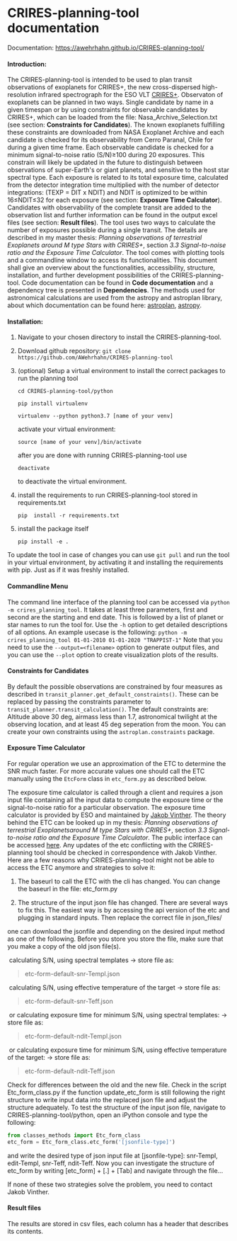 # CRIRES-planning-tool documentation

Documentation: https://awehrhahn.github.io/CRIRES-planning-tool/

#### Introduction:

The CRIRES-planning-tool is intended to be used to plan transit observations of exoplanets for CRIRES+, the new cross-dispersed high-resolution infrared spectrograph for the ESO VLT [CRIRES+](https://www.eso.org/sci/facilities/develop/instruments/crires_up.html). Observaton of exoplanets can be planned in two ways. Single candidate by name in a given timespan or by using constraints for observable candidates by CRIRES+, which can be loaded from the file: Nasa_Archive_Selection.txt (see section: **Constraints for Candidates**). The known exoplanets fulfilling these constraints are downloaded from NASA Exoplanet Archive and each candidate is checked for its observability from Cerro Paranal, Chile for during a given time frame. Each observable candidate is checked for a minimum signal-to-noise ratio (S/N)≥100 during 20 exposures. This constrain will likely be updated in the future to distinguish between observations of super-Earth's or giant planets, and sensitive to the host star spectral type. Each exposure is related to its total exposure time, calculated from the detector integration time multiplied with the number of detector integrations: (TEXP = DIT x NDIT) and NDIT is optimized to be within 16≤NDIT≤32 for each exposure (see section: **Exposure Time Calculator**). Candidates with observability of the complete transit are added to the observation list and further information can be found in the output excel files (see section: **Result files**). The tool uses two ways to calculate the number of exposures possible during a single transit. The details are described in my master thesis: *Planning observations of terrestrial Exoplanets around M type Stars with CRIRES+*, section *3.3 Signal-to-noise ratio and the Exposure Time Calculator*. The tool comes with plotting tools and a commandline window to access its functionalities. This document shall give an overview about the functionalities, accessibility, structure,  installation, and further development possibilities of the CRIRES-planning-tool. Code documentation can be found in **Code documentation** and a dependency tree is presented in **Dependencies**. The methods used for astronomical calculations are used from the astropy and astroplan library, about which documentation can be found here: [astroplan](https://astroplan.readthedocs.io/en/latest/), [astropy](https://docs.astropy.org/en/stable/).  

#### Installation:

1. Navigate to your chosen directory to install the CRIRES-planning-tool.

2. Download github repository: 
   `git clone https://github.com/AWehrhahn/CRIRES-planning-tool`

3. (optional) Setup a virtual environment to install the correct packages to run the planning tool

   `cd CRIRES-planning-tool/python`

   `pip install virtualenv`

   `virtualenv --python python3.7 [name of your venv]`

   activate your virtual environment:

   `source [name of your venv]/bin/activate`

   after you are done with running CRIRES-planning-tool use 

   `deactivate`

   to deactivate the virtual environment. 

4. install the requirements to run CRIRES-planning-tool stored in requirements.txt

   `pip  install -r requirements.txt`

5. install the package itself

    `pip install -e .`

   
To update the tool in case of changes you can use `git pull` and run the tool in your virtual environment, by activating it and installing the requirements with pip. Just as if it was freshly installed.

#### Commandline Menu
The command line interface of the planning tool can be accessed via `python -m crires_planning_tool`.
It takes at least three parameters, first and second are the starting and end date. This is followed by a list of planet or star names to run the tool for. Use the `-h` option to get detailed descriptions of all options. An example usecase is the following:
`python -m crires_planning_tool 01-01-2010 01-01-2020 "TRAPPIST-1"`
Note that you need to use the `--output=<filename>` option to generate output files, and you can use the `--plot` option to create visualization plots of the results.

#### Constraints for Candidates

By default the possible observations are constrained by four measures as described in `transit_planner.get_default_constraints()`. These can be replaced by passing the constraints parameter to `transit_planner.transit_calculation()`. The default constraints are: Altitude above 30 deg, airmass less than 1.7, 
astronomical twilight at the observing location, and at least 45 deg seperation from the moon.
You can create your own constraints using the `astroplan.constraints` package.

#### Exposure Time Calculator

For regular operation we use an approximation of the ETC to determine the SNR much faster. For more accurate values one should call the ETC manually using the `EtcForm` class in `etc_form.py` as described below.

The exposure time calculator is called through a client and requires a json input file containing all the input data to compute the exposure time or the signal-to-noise ratio for a  particular observation. The exposure time calculator is provided by ESO and maintained by [Jakob Vinther](j.vinther@eso.org). The theory behind the ETC can be looked up in my thesis: *Planning observations of terrestrial Exoplanetsaround M type Stars with CRIRES+*, section *3.3 Signal-to-noise ratio and the Exposure Time Calculator*. The public interface can be accessed [here](https://etctestpub.eso.org/observing/etc/crires). Any updates of the etc conflicting with the CRIRES-planning tool should be checked in correspondence with Jakob Vinther. Here are a few reasons why CRIRES-planning-tool might not be able to access the ETC anymore and strategies to solve it:

1. The baseurl to call the ETC with the cli has changed. You can change the baseurl in the file: etc_form.py

2. The structure of the input json file has changed. There are several ways to fix this. The easiest way is by accessing the api version of the etc and plugging in standard inputs. Then replace the correct file in json_files/ 


one can download the jsonfile and depending on the desired input method as one of the following. Before you store you store the file, make sure that you make a copy of the old json file(s). 

​	calculating S/N, using spectral templates -> store file as: 

> etc-form-default-snr-Templ.json

​	calculating S/N, using effective temperature of the target -> store file as: 

> etc-form-default-snr-Teff.json

​	or calculating exposure time for minimum S/N, using spectral templates: -> store file as: 

> etc-form-default-ndit-Templ.json

​	or calculating exposure time for minimum S/N, using effective temperature of the target: -> store file as: 

>etc-form-default-ndit-Teff.json

Check for differences between the old and the new file. Check in the script Etc_form_class.py if the function update_etc_form is still following the right structure to write input data into the replaced json file and adjust the structure adequately. To test the structure of the input json file, navigate to CRIRES-planning-tool/python, open an iPython console and type the following:

```python
from classes_methods import Etc_form_class
etc_form = Etc_form_class.etc_form('[jsonfile-type]')
```

and write the desired type of json input file at [jsonfile-type]: snr-Templ, edit-Templ, snr-Teff, ndit-Teff. Now you can investigate the structure of etc_form by writing [etc_form] + [.] + [Tab] and navigate through the file... 

If none of these two strategies solve the problem, you need to contact Jakob Vinther.


#### Result files

The results are stored in csv files, each column has a header that describes its contents.
